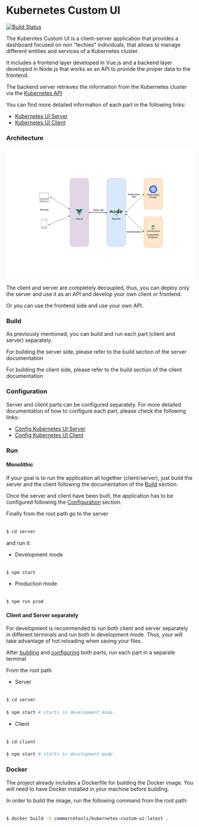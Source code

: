 # Kubernetes Custom UI

[![Build Status](https://travis-ci.org/commercetools/kubernetes-custom-ui.svg?branch=master)](https://travis-ci.org/commercetools/kubernetes-custom-ui)

  

The Kuberntes Custom UI is a client-server application that provides a dashboard focused on non "techies" individuals, that allows to manage different entities and services of a Kubernetes cluster.

  

It includes a frontend layer developed in Vue.js and a backend layer developed in Node.js that works as an API to provide the proper data to the frontend.

  

The backend server retrieves the information from the Kubernetes cluster via the [Kubernetes API](https://kubernetes.io/docs/concepts/overview/kubernetes-api)

 You can find more detailed information of each part in the following links:

  - [Kubernetes UI Server](/server/README.md)
  - [Kubernetes UI Client](/client/README.md) 

### Architecture

![Alt text](/docs/K8s-custom-ui-architecture.png?raw=true  "Architecture")

  

The client and server are completely decoupled, thus, you can deploy only the server and use it as an API and develop your own client or frontend.

  

Or you can use the frontend side and use your own API.

  

### Build

As previously mentioned, you can build and run each part (client and server) separately.

  

For building the server side, please refer to the build section of the server documentation

  

For building the client side, please refer to the build section of the client documentation

  

### Configuration

Server and client parts can be configured separately. For more detailed documentation of how to configure each part, please check the following links:

 - [Config Kubernetes UI Server](/server/README.md#configuration)
 - [Config Kubernetes UI Client ](/client/README.md#configuration) 

### Run

  

#### Monolithic

If your goal is to run the application all together (client/server), just build the server and the client following the documentation of the [Build](#build) section.

  

Once the server and client have been built, the application has to be configured following the [Configuration](#configuration) section.

  

Finally from the root path go to the server

```bash

$ cd server

```

and run it:

  

- Development mode

  

```bash

$ npm start

```

- Production mode

  

```bash

$ npm run prod

```

#### Client and Server separately

For development is recommended to run both client and server separately in different terminals and run both in development mode. Thus, your will take advantage of hot reloading when saving your files.

  

After [building](#build) and [configuring](#configuration) both parts, run each part in a separate terminal

  

From the root path

  

- Server

```bash

$ cd server

$ npm start # starts in development mode

```

  

- Client

```bash

$ cd client

$ npm start # starts in development mode

```

  

### Docker

The project already includes a Dockerfile for building the Docker image. You will need to have Docker installed in your machine before building.

  

In order to build the image, run the following command from the root path:

```bash

$ docker build -t commercetools/kubernetes-custom-ui:latest .

```